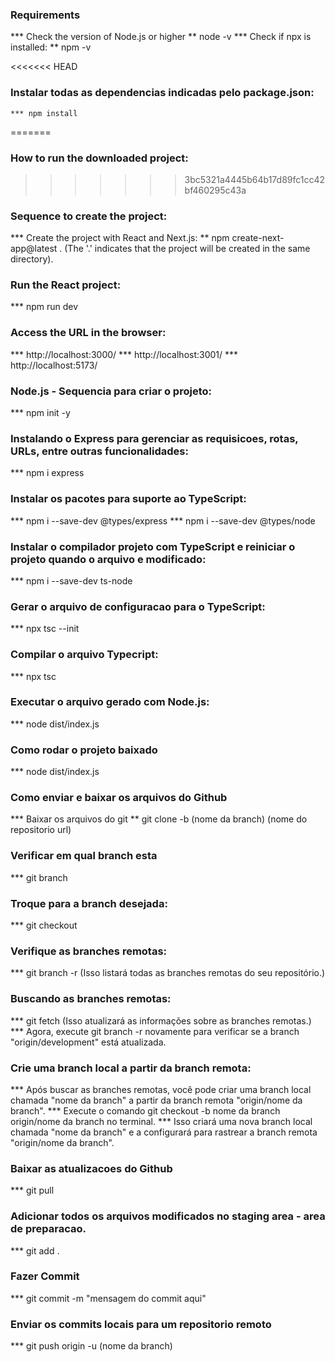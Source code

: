 ### Requirements
   *** Check the version of Node.js or higher
      ** node -v
   *** Check if npx is installed:
      ** npm -v

<<<<<<< HEAD
### Instalar todas as dependencias indicadas pelo package.json:
    *** npm install
=======
### How to run the downloaded project:
>>>>>>> 3bc5321a4445b64b17d89fc1cc42bf460295c43a

### Sequence to create the project:
   *** Create the project with React and Next.js:
      ** npm create-next-app@latest . (The '.' indicates that the project will be created in the same directory).

### Run the React project:
   *** npm run dev

### Access the URL in the browser:
   *** http://localhost:3000/
   *** http://localhost:3001/
   *** http://localhost:5173/

### Node.js - Sequencia para criar o projeto:
   *** npm init -y

### Instalando o Express para gerenciar as requisicoes, rotas, URLs, entre outras funcionalidades:
   *** npm i express

### Instalar os pacotes para suporte ao TypeScript:
   *** npm i --save-dev @types/express
   *** npm i --save-dev @types/node

### Instalar o compilador projeto com TypeScript e reiniciar o projeto quando o arquivo e modificado:
   *** npm i --save-dev ts-node

### Gerar o arquivo de configuracao para o TypeScript:
   *** npx tsc --init

### Compilar o arquivo Typecript:
   *** npx tsc

### Executar o arquivo gerado com Node.js:
   *** node dist/index.js

### Como rodar o projeto baixado
   *** node dist/index.js

### Como enviar e baixar os arquivos do Github
   *** Baixar os arquivos do git
      ** git clone -b (nome da branch) (nome do repositorio url)

### Verificar em qual branch esta
   *** git branch

### Troque para a branch desejada:
   *** git checkout <nome-da-branch>

### Verifique as branches remotas:
   *** git branch -r (Isso listará todas as branches remotas do seu repositório.)

### Buscando as branches remotas:
   *** git fetch (Isso atualizará as informações sobre as branches remotas.)
   *** Agora, execute git branch -r novamente para verificar se a branch "origin/development" está atualizada.

### Crie uma branch local a partir da branch remota:
   *** Após buscar as branches remotas, você pode criar uma branch local chamada "nome da branch" a partir da branch remota "origin/nome da branch".
   *** Execute o comando git checkout -b nome da branch origin/nome da branch no terminal.
   *** Isso criará uma nova branch local chamada "nome da branch" e a configurará para rastrear a branch remota "origin/nome da branch".

### Baixar as atualizacoes do Github
   *** git pull

### Adicionar todos os arquivos modificados no staging area - area de preparacao.
   *** git add .

### Fazer Commit
   *** git commit -m "mensagem do commit aqui"

### Enviar os commits locais para um repositorio remoto
   *** git push origin -u (nome da branch)